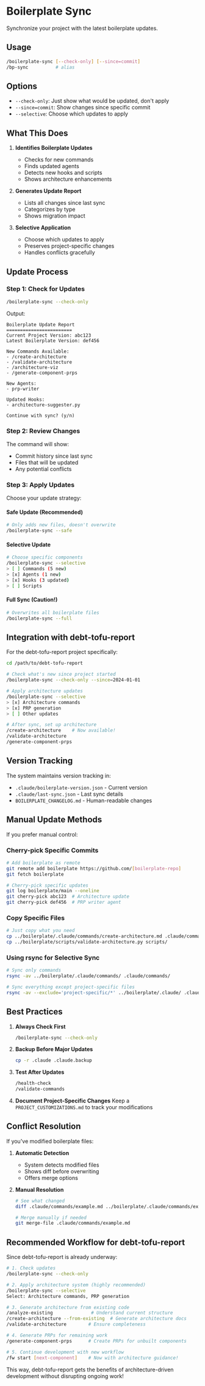 # Boilerplate Sync

Synchronize your project with the latest boilerplate updates.

## Usage

```bash
/boilerplate-sync [--check-only] [--since=commit]
/bp-sync          # alias
```

## Options

- `--check-only`: Just show what would be updated, don't apply
- `--since=commit`: Show changes since specific commit
- `--selective`: Choose which updates to apply

## What This Does

1. **Identifies Boilerplate Updates**
   - Checks for new commands
   - Finds updated agents
   - Detects new hooks and scripts
   - Shows architecture enhancements

2. **Generates Update Report**
   - Lists all changes since last sync
   - Categorizes by type
   - Shows migration impact

3. **Selective Application**
   - Choose which updates to apply
   - Preserves project-specific changes
   - Handles conflicts gracefully

## Update Process

### Step 1: Check for Updates

```bash
/boilerplate-sync --check-only
```

Output:
```
Boilerplate Update Report
========================
Current Project Version: abc123
Latest Boilerplate Version: def456

New Commands Available:
- /create-architecture
- /validate-architecture
- /architecture-viz
- /generate-component-prps

New Agents:
- prp-writer

Updated Hooks:
- architecture-suggester.py

Continue with sync? (y/n)
```

### Step 2: Review Changes

The command will show:
- Commit history since last sync
- Files that will be updated
- Any potential conflicts

### Step 3: Apply Updates

Choose your update strategy:

#### Safe Update (Recommended)
```bash
# Only adds new files, doesn't overwrite
/boilerplate-sync --safe
```

#### Selective Update
```bash
# Choose specific components
/boilerplate-sync --selective
> [ ] Commands (5 new)
> [x] Agents (1 new)
> [x] Hooks (3 updated)
> [ ] Scripts
```

#### Full Sync (Caution!)
```bash
# Overwrites all boilerplate files
/boilerplate-sync --full
```

## Integration with debt-tofu-report

For the debt-tofu-report project specifically:

```bash
cd /path/to/debt-tofu-report

# Check what's new since project started
/boilerplate-sync --check-only --since=2024-01-01

# Apply architecture updates
/boilerplate-sync --selective
> [x] Architecture commands
> [x] PRP generation
> [ ] Other updates

# After sync, set up architecture
/create-architecture    # Now available!
/validate-architecture
/generate-component-prps
```

## Version Tracking

The system maintains version tracking in:
- `.claude/boilerplate-version.json` - Current version
- `.claude/last-sync.json` - Last sync details
- `BOILERPLATE_CHANGELOG.md` - Human-readable changes

## Manual Update Methods

If you prefer manual control:

### Cherry-pick Specific Commits
```bash
# Add boilerplate as remote
git remote add boilerplate https://github.com/[boilerplate-repo]
git fetch boilerplate

# Cherry-pick specific updates
git log boilerplate/main --oneline
git cherry-pick abc123  # Architecture update
git cherry-pick def456  # PRP writer agent
```

### Copy Specific Files
```bash
# Just copy what you need
cp ../boilerplate/.claude/commands/create-architecture.md .claude/commands/
cp ../boilerplate/scripts/validate-architecture.py scripts/
```

### Using rsync for Selective Sync
```bash
# Sync only commands
rsync -av ../boilerplate/.claude/commands/ .claude/commands/

# Sync everything except project-specific files
rsync -av --exclude='project-specific/*' ../boilerplate/.claude/ .claude/
```

## Best Practices

1. **Always Check First**
   ```bash
   /boilerplate-sync --check-only
   ```

2. **Backup Before Major Updates**
   ```bash
   cp -r .claude .claude.backup
   ```

3. **Test After Updates**
   ```bash
   /health-check
   /validate-commands
   ```

4. **Document Project-Specific Changes**
   Keep a `PROJECT_CUSTOMIZATIONS.md` to track your modifications

## Conflict Resolution

If you've modified boilerplate files:

1. **Automatic Detection**
   - System detects modified files
   - Shows diff before overwriting
   - Offers merge options

2. **Manual Resolution**
   ```bash
   # See what changed
   diff .claude/commands/example.md ../boilerplate/.claude/commands/example.md
   
   # Merge manually if needed
   git merge-file .claude/commands/example.md
   ```

## Recommended Workflow for debt-tofu-report

Since debt-tofu-report is already underway:

```bash
# 1. Check updates
/boilerplate-sync --check-only

# 2. Apply architecture system (highly recommended)
/boilerplate-sync --selective
Select: Architecture commands, PRP generation

# 3. Generate architecture from existing code
/analyze-existing              # Understand current structure
/create-architecture --from-existing  # Generate architecture docs
/validate-architecture        # Ensure completeness

# 4. Generate PRPs for remaining work
/generate-component-prps      # Create PRPs for unbuilt components

# 5. Continue development with new workflow
/fw start [next-component]    # Now with architecture guidance!
```

This way, debt-tofu-report gets the benefits of architecture-driven development without disrupting ongoing work!
